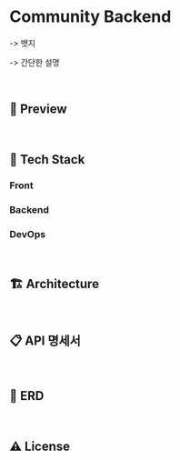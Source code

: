 # Community Backend

-> 뱃지

-> 간단한 설명


<br>

## 📸 Preview


<br>

## 🧱 Tech Stack

### Front

### Backend

### DevOps


<br>

## 🏗 Architecture


<br>

## 📋 API 명세서


<br>

## 💾 ERD


<br>

## ⚠️ License

